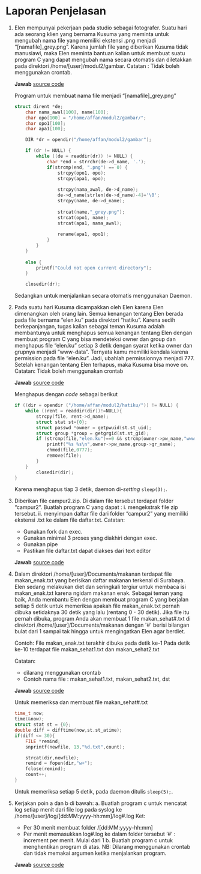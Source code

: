 # Laporan Penjelasan

1. Elen mempunyai pekerjaan pada studio sebagai fotografer. Suatu hari ada seorang klien yang bernama Kusuma yang meminta untuk mengubah nama file yang memiliki ekstensi .png menjadi “[namafile]_grey.png”. Karena jumlah file yang diberikan Kusuma tidak manusiawi, maka Elen meminta bantuan kalian untuk membuat suatu program C yang dapat mengubah nama secara otomatis dan diletakkan pada direktori /home/[user]/modul2/gambar.
Catatan : Tidak boleh menggunakan crontab.

	**Jawab** [source code](/soal1/soal1.c) 
	
	Program untuk membuat nama file menjadi “[namafile]_grey.png”
	```c
	struct dirent *de;
        char nama_awal[100], name[100];
    	char opo[100] = "/home/affan/modul2/gambar/";
    	char opo1[100];
    	char apa1[100];

    	DIR *dr = opendir("/home/affan/modul2/gambar"); 

        if (dr != NULL)	{
            while ((de = readdir(dr)) != NULL) {
                char *end = strrchr(de->d_name, '.');
                if(strcmp(end, ".png") == 0) {	
                    strcpy(opo1, opo);
                    strcpy(apa1, opo);
                     
                    strcpy(nama_awal, de->d_name);
                    de->d_name[strlen(de->d_name)-4]='\0';
                    strcpy(name, de->d_name);
                    
                    strcat(name,"_grey.png");
                    strcat(opo1, name);
                    strcat(apa1, nama_awal);
                     
                    rename(apa1, opo1);
                }
            }
        }
        
        else { 
            printf("Could not open current directory"); 
        } 

        closedir(dr);
	```
	
	Sedangkan untuk menjalankan secara otomatis menggunakan Daemon.

2. Pada suatu hari Kusuma dicampakkan oleh Elen karena Elen dimenangkan oleh orang lain. Semua kenangan tentang Elen berada pada file bernama “elen.ku” pada direktori “hatiku”. Karena sedih berkepanjangan, tugas kalian sebagai teman Kusuma adalah membantunya untuk menghapus semua kenangan tentang Elen dengan membuat program C yang bisa mendeteksi owner dan group dan menghapus file “elen.ku” setiap 3 detik dengan syarat ketika owner dan grupnya menjadi “www-data”. Ternyata kamu memiliki kendala karena permission pada file “elen.ku”. Jadi, ubahlah permissionnya menjadi 777. Setelah kenangan tentang Elen terhapus, maka Kusuma bisa move on.
Catatan: Tidak boleh menggunakan crontab

	**Jawab** [source code](/soal2/hatiku/soal2.c) 
	
	Menghapus dengan *code* sebagai berikut
	
	```c
	if ((dir = opendir ("/home/affan/modul2/hatiku/")) != NULL) {
		while ((rent = readdir(dir))!=NULL){
			strcpy(file, rent->d_name);
			struct stat st={0};
			struct passwd *owner = getpwuid(st.st_uid);
			struct group *group = getgrgid(st.st_gid);
			if (strcmp(file,"elen.ku")==0 && strcmp(owner->pw_name,"www-data")==0 && strcmp(group->gr_name,"www-data")==0){
				printf("%s %s\n",owner->pw_name,group->gr_name);
				chmod(file,0777);
				remove(file);
			}
		}
    		closedir(dir);
	}
	```
	
	Karena menghapus tiap 3 detik, daemon di-*setting* `sleep(3);`.

3. Diberikan file campur2.zip. Di dalam file tersebut terdapat folder “campur2”. 
Buatlah program C yang dapat :
	i. mengekstrak file zip tersebut.
	ii. menyimpan daftar file dari folder “campur2” yang memiliki ekstensi .txt ke dalam file daftar.txt. 
	Catatan:
	* Gunakan fork dan exec.
	* Gunakan minimal 3 proses yang diakhiri dengan exec.
	* Gunakan pipe
	* Pastikan file daftar.txt dapat diakses dari text editor
	
	**Jawab** [source code](/soal3/soal3.c) 

4. Dalam direktori /home/[user]/Documents/makanan terdapat file makan_enak.txt yang berisikan daftar makanan terkenal di Surabaya. Elen sedang melakukan diet dan seringkali tergiur untuk membaca isi makan_enak.txt karena ngidam makanan enak. Sebagai teman yang baik, Anda membantu Elen dengan membuat program C yang berjalan setiap 5 detik untuk memeriksa apakah file makan_enak.txt pernah dibuka setidaknya 30 detik yang lalu (rentang 0 - 30 detik).
Jika file itu pernah dibuka, program Anda akan membuat 1 file makan_sehat#.txt di direktori /home/[user]/Documents/makanan dengan '#' berisi bilangan bulat dari 1 sampai tak hingga untuk mengingatkan Elen agar berdiet.

	Contoh:
	File makan_enak.txt terakhir dibuka pada detik ke-1
	Pada detik ke-10 terdapat file makan_sehat1.txt dan makan_sehat2.txt

	Catatan: 
	- dilarang menggunakan crontab
	- Contoh nama file : makan_sehat1.txt, makan_sehat2.txt, dst

	**Jawab** [source code](/soal4/soal4.c) 
	
	Untuk memeriksa dan membuat file makan_sehat#.txt
	
	```c
	time_t now;
	time(&now);
	struct stat st = {0};
	double diff = difftime(now,st.st_atime);
	if(diff <= 30){
		FILE *remind;
		snprintf(newfile, 13,"%d.txt",count);

		strcat(dir,newfile);
		remind = fopen(dir,"w+");
		fclose(remind);
		count++;
	}
	```
	Untuk memeriksa setiap 5 detik, pada daemon ditulis `sleep(5);`.

5. Kerjakan poin a dan b di bawah:
	a. Buatlah program c untuk mencatat log setiap menit dari file log pada syslog ke /home/[user]/log/[dd:MM:yyyy-hh:mm]/log#.log
Ket:
	* Per 30 menit membuat folder /[dd:MM:yyyy-hh:mm]
	* Per menit memasukkan log#.log ke dalam folder tersebut
	‘#’ : increment per menit. Mulai dari 1
	b. Buatlah program c untuk menghentikan program di atas.
NB: Dilarang menggunakan crontab dan tidak memakai argumen ketika menjalankan program.

	**Jawab** [source code](/soal5/soal5.c) 